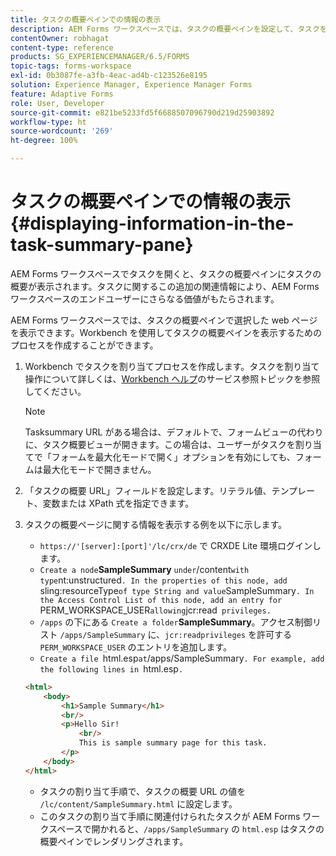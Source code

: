 ```yaml
---
title: タスクの概要ペインでの情報の表示
description: AEM Forms ワークスペースでは、タスクの概要ペインを設定して、タスクを要約したり、他の web ページを表示したりできます。
contentOwner: robhagat
content-type: reference
products: SG_EXPERIENCEMANAGER/6.5/FORMS
topic-tags: forms-workspace
exl-id: 0b3087fe-a3fb-4eac-ad4b-c123526e8195
solution: Experience Manager, Experience Manager Forms
feature: Adaptive Forms
role: User, Developer
source-git-commit: e821be5233fd5f6688507096790d219d25903892
workflow-type: ht
source-wordcount: '269'
ht-degree: 100%

---
```


# タスクの概要ペインでの情報の表示 {#displaying-information-in-the-task-summary-pane}

AEM Forms ワークスペースでタスクを開くと、タスクの概要ペインにタスクの概要が表示されます。タスクに関するこの追加の関連情報により、AEM Forms ワークスペースのエンドユーザーにさらなる価値がもたらされます。

AEM Forms ワークスペースでは、タスクの概要ペインで選択した web ページを表示できます。Workbench を使用してタスクの概要ペインを表示するためのプロセスを作成することができます。

1. Workbench でタスクを割り当てプロセスを作成します。タスクを割り当て操作について詳しくは、[Workbench ヘルプ](https://help.adobe.com/ja_JP/AEMForms/6.1/WorkbenchHelp/)のサービス参照トピックを参照してください。

   >[!NOTE]
   >
   >Tasksummary URL がある場合は、デフォルトで、フォームビューの代わりに、タスク概要ビューが開きます。この場合は、ユーザーがタスクを割り当てで「フォームを最大化モードで開く」オプションを有効にしても、フォームは最大化モードで開きません。

1. 「タスクの概要 URL」フィールドを設定します。リテラル値、テンプレート、変数または XPath 式を指定できます。
1. タスクの概要ページに関する情報を表示する例を以下に示します。

   * `https://'[server]:[port]'/lc/crx/de` で CRXDE Lite 環境ログインします。
   * `Create a node`**SampleSummary** ` under `/content` with type `nt:unstructured`. In the properties of this node, add `sling:resourceType` of type String and value `SampleSummary`. In the Access Control List of this node, add an entry for `PERM_WORKSPACE_USER` allowing `jcr:read` privileges.`
   * `/apps` の下にある `Create a folder`**SampleSummary**。アクセス制御リスト `/apps/SampleSummary` に、`jcr:readprivileges` を許可する `PERM_WORKSPACE_USER` のエントリを追加します。
   * `Create a file `html.esp` at `/apps/SampleSummary`. For example, add the following lines in `html.esp`.`

   ```html
   <html>
       <body>
           <h1>Sample Summary</h1>
           <br/>
           <p>Hello Sir!
               <br/>
               This is sample summary page for this task.
           </p>
       </body>
   </html>
   ```

   * タスクの割り当て手順で、タスクの概要 URL の値を `/lc/content/SampleSummary.html` に設定します。
   * このタスクの割り当て手順に関連付けられたタスクが AEM Forms ワークスペースで開かれると、`/apps/SampleSummary` の `html.esp` はタスクの概要ペインでレンダリングされます。
